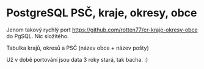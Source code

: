 PostgreSQL PSČ, kraje, okresy, obce 
===================================

Jenom takový rychlý port https://github.com/rotten77/cr-kraje-okresy-obce do PgSQL. Nic složitého. 

Tabulka krajů, okresů a PSČ (název obce + název pošty)

Už v době portování jsou data 3 roky stará, tak bacha. :) 
